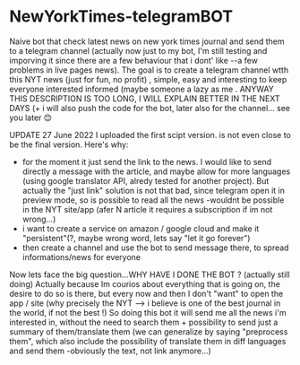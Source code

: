 # NewYorkTimes-telegramBOT
Naive bot that check latest news on new york times journal and send them to a telegram channel (actually now just to my bot, I'm still testing and imporving it since there are a few behaviour that i dont' like --a few problems in live pages news). The goal is to create a telegram channel wtth this NYT news (just for fun, no profit) , simple, easy and interesting to keep everyone interested informed (maybe someone a lazy as me . ANYWAY THIS DESCRIPTION IS TOO LONG, I WILL EXPLAIN BETTER IN THE NEXT DAYS (+ i will also push the code for the bot, later also for the channel... see you later 😊

UPDATE 27 June 2022
I uploaded the first scipt version. 
is not even close to be the final version. Here's why:
- for the moment it just send the link to the news. I would like to send directly a message with the article, and maybe allow for more languages (using google translator API, alredy tested for another project). But actually the "just link" solution is not that bad, since telegram open it in preview mode, so is possible to read all the news -wouldnt be possible in the NYT site/app (afer N article it requires a subscription if im not wrong...)
- i want to create a service on amazon / google cloud and make it "persistent"(?, maybe wrong word, lets say "let it go forever")
- then create a channel and use the bot to send message there, to spread informations/news for everyone

Now lets face the big question...WHY HAVE I DONE THE BOT ? (actually still doing)
Actually because Im courios about everything that is going on, the desire to do so is there, but every now and then I don't "want" to open the app / site (why precisely the NYT --> i believe is one of the best journal in the world, if not the best !)
So doing this bot it will send me all the news i'm interested in, without the need to search them + possibility to send just a summary of them/translate them (we can generalize by saying "preprocess them", which also include the possibility of translate them in diff languages and send them -obviously the text, not link anymore...)


